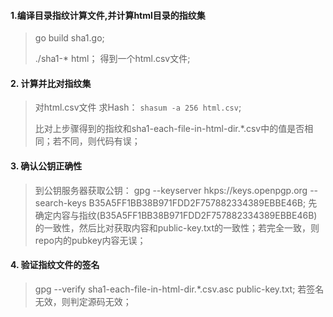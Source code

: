 #### 1.编译目录指纹计算文件,并计算html目录的指纹集

> go build sha1.go;
>
> ./sha1-* html； 得到一个html.csv文件;

#### 2. 计算并比对指纹集

> 对html.csv文件 求Hash： `shasum -a 256 html.csv`;
>
> 比对上步骤得到的指纹和sha1-each-file-in-html-dir.\*.csv中的值是否相同；若不同，则代码有误；

#### 3.  确认公钥正确性

> 到公钥服务器获取公钥： gpg --keyserver hkps://keys.openpgp.org --search-keys B35A5FF1BB38B971FDD2F757882334389EBBE46B;
> 先确定内容与指纹(B35A5FF1BB38B971FDD2F757882334389EBBE46B)的一致性，然后比对获取内容和public-key.txt的一致性；若完全一致，则repo内的pubkey内容无误；

#### 4. 验证指纹文件的签名

> gpg --verify  sha1-each-file-in-html-dir.\*.csv.asc public-key.txt;
> 若签名无效，则判定源码无效；
